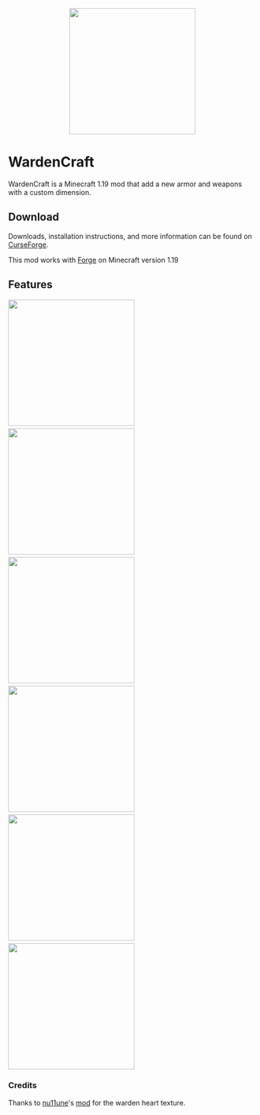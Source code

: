 <div class="logo">
    <img src="https://raw.githubusercontent.com/ValRedstone/WardenCraft/images/wardencraft.png" width="256" />
</div>

# WardenCraft

WardenCraft is a Minecraft 1.19 mod that add a new armor and weapons with a custom dimension. 

## Download

Downloads, installation instructions, and more information can be found on [CurseForge](https://www.curseforge.com/minecraft/mc-mods/warden-craft).

This mod works with [Forge](https://files.minecraftforge.net/net/minecraftforge/forge/) on Minecraft version 1.19

## Features

<div class="images">
    <img src="https://raw.githubusercontent.com/ValRedstone/WardenCraft/images/1.PNG" width="256" />
    <img src="https://raw.githubusercontent.com/ValRedstone/WardenCraft/images/2.PNG" width="256" />
    <img src="https://raw.githubusercontent.com/ValRedstone/WardenCraft/images/3.PNG" width="256" />
    <img src="https://raw.githubusercontent.com/ValRedstone/WardenCraft/images/4.PNG" width="256" />
    <img src="https://raw.githubusercontent.com/ValRedstone/WardenCraft/images/5.PNG" width="256" />
    <img src="https://raw.githubusercontent.com/ValRedstone/WardenCraft/images/6.PNG" width="256" />
</div>

### Credits

Thanks to [nu11une](https://github.com/nu11une)'s [mod](https://github.com/nu11une/wardenloot) for the warden heart texture.

<style>
    .logo {
        display:flex;
        justify-content: center;
    }
    .images{
        display: flex;
        flex-direction:column;
        gap: 5px;
    }
</style>
